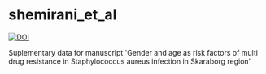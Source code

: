 # shemirani_et_al
[![DOI](https://zenodo.org/badge/698976053.svg)](https://zenodo.org/badge/latestdoi/698976053)


Suplementary data for manuscript 'Gender and age as risk factors of multi drug resistance in Staphylococcus aureus infection in Skaraborg region'

